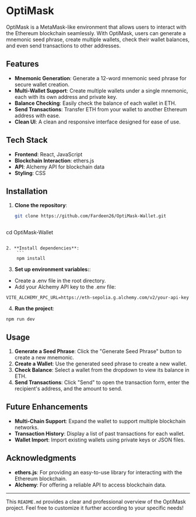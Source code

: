 # OptiMask

OptiMask is a MetaMask-like environment that allows users to interact with the Ethereum blockchain seamlessly. With OptiMask, users can generate a mnemonic seed phrase, create multiple wallets, check their wallet balances, and even send transactions to other addresses.

## Features

- **Mnemonic Generation**: Generate a 12-word mnemonic seed phrase for secure wallet creation.
- **Multi-Wallet Support**: Create multiple wallets under a single mnemonic, each with its own address and private key.
- **Balance Checking**: Easily check the balance of each wallet in ETH.
- **Send Transactions**: Transfer ETH from your wallet to another Ethereum address with ease.
- **Clean UI**: A clean and responsive interface designed for ease of use.

## Tech Stack

- **Frontend**: React, JavaScript
- **Blockchain Interaction**: ethers.js
- **API**: Alchemy API for blockchain data
- **Styling**: CSS

## Installation

1. **Clone the repository**:
   ```bash
   git clone https://github.com/Fardeen26/OptiMask-Wallet.git
```

```
   cd OptiMask-Wallet
```

2. **Install dependencies**:
    ```
    npm install
```

3. **Set up environment variables:**:
- Create a .env file in the root directory.
- Add your Alchemy API key to the .env file:
```
VITE_ALCHEMY_RPC_URL=https://eth-sepolia.g.alchemy.com/v2/your-api-key
```

4. **Run the project**:
```
npm run dev
```

## Usage
1. **Generate a Seed Phrase**: Click the "Generate Seed Phrase" button to create a new mnemonic.
2. **Create a Wallet**: Use the generated seed phrase to create a new wallet.
3. **Check Balance**: Select a wallet from the dropdown to view its balance in ETH.
4. **Send Transactions**: Click "Send" to open the transaction form, enter the recipient's address, and the amount to send.


## Future Enhancements
- **Multi-Chain Support**: Expand the wallet to support multiple blockchain networks.
- **Transaction History**: Display a list of past transactions for each wallet.
- **Wallet Import**: Import existing wallets using private keys or JSON files.

## Acknowledgments
- **ethers.js**: For providing an easy-to-use library for interacting with the Ethereum blockchain.
- **Alchemy**: For offering a reliable API to access blockchain data.

***

This `README.md` provides a clear and professional overview of the OptiMask project. Feel free to customize it further according to your specific needs!